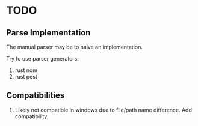 # TODO 

## Parse Implementation

The manual parser may be to naive an implementation. 

Try to use parser generators: 
1. rust nom 
1. rust pest

## Compatibilities 

1. Likely not compatible in windows due to file/path name difference. Add compatibility.
